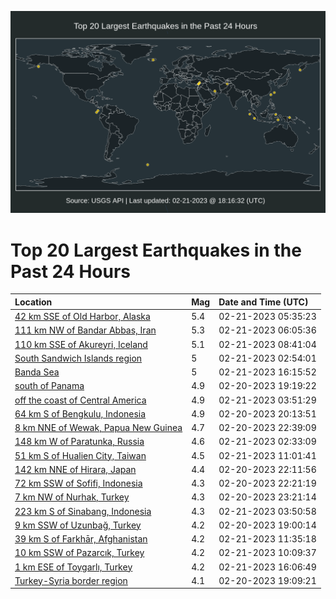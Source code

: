 ![Map](./map.png)

# Top 20 Largest Earthquakes in the Past 24 Hours

| Location | Mag | Date and Time (UTC) |
|:---|:---|:---|
| [42 km SSE of Old Harbor, Alaska](https://earthquake.usgs.gov/earthquakes/eventpage/ak0232e34rrl) | 5.4 | 02-21-2023 05:35:23 |
| [111 km NW of Bandar Abbas, Iran](https://earthquake.usgs.gov/earthquakes/eventpage/us6000jqhr) | 5.3 | 02-21-2023 06:05:36 |
| [110 km SSE of Akureyri, Iceland](https://earthquake.usgs.gov/earthquakes/eventpage/us6000jqie) | 5.1 | 02-21-2023 08:41:04 |
| [South Sandwich Islands region](https://earthquake.usgs.gov/earthquakes/eventpage/us6000jqha) | 5 | 02-21-2023 02:54:01 |
| [Banda Sea](https://earthquake.usgs.gov/earthquakes/eventpage/us6000jqku) | 5 | 02-21-2023 16:15:52 |
| [south of Panama](https://earthquake.usgs.gov/earthquakes/eventpage/us6000jqds) | 4.9 | 02-20-2023 19:19:22 |
| [off the coast of Central America](https://earthquake.usgs.gov/earthquakes/eventpage/us6000jqhc) | 4.9 | 02-21-2023 03:51:29 |
| [64 km S of Bengkulu, Indonesia](https://earthquake.usgs.gov/earthquakes/eventpage/us6000jqe3) | 4.9 | 02-20-2023 20:13:51 |
| [8 km NNE of Wewak, Papua New Guinea](https://earthquake.usgs.gov/earthquakes/eventpage/us6000jqfg) | 4.7 | 02-20-2023 22:39:09 |
| [148 km W of Paratunka, Russia](https://earthquake.usgs.gov/earthquakes/eventpage/us6000jqgw) | 4.6 | 02-21-2023 02:33:09 |
| [51 km S of Hualien City, Taiwan](https://earthquake.usgs.gov/earthquakes/eventpage/us6000jqis) | 4.5 | 02-21-2023 11:01:41 |
| [142 km NNE of Hirara, Japan](https://earthquake.usgs.gov/earthquakes/eventpage/us6000jqfh) | 4.4 | 02-20-2023 22:11:56 |
| [72 km SSW of Sofifi, Indonesia](https://earthquake.usgs.gov/earthquakes/eventpage/us6000jqfc) | 4.3 | 02-20-2023 22:21:19 |
| [7 km NW of Nurhak, Turkey](https://earthquake.usgs.gov/earthquakes/eventpage/us6000jqft) | 4.3 | 02-20-2023 23:21:14 |
| [223 km S of Sinabang, Indonesia](https://earthquake.usgs.gov/earthquakes/eventpage/us6000jqhe) | 4.3 | 02-21-2023 03:50:58 |
| [9 km SSW of Uzunbağ, Turkey](https://earthquake.usgs.gov/earthquakes/eventpage/us6000jqdn) | 4.2 | 02-20-2023 19:00:14 |
| [39 km S of Farkhār, Afghanistan](https://earthquake.usgs.gov/earthquakes/eventpage/us6000jqiw) | 4.2 | 02-21-2023 11:35:18 |
| [10 km SSW of Pazarcık, Turkey](https://earthquake.usgs.gov/earthquakes/eventpage/us6000jqim) | 4.2 | 02-21-2023 10:09:37 |
| [1 km ESE of Toygarlı, Turkey](https://earthquake.usgs.gov/earthquakes/eventpage/us6000jqkr) | 4.2 | 02-21-2023 16:06:49 |
| [Turkey-Syria border region](https://earthquake.usgs.gov/earthquakes/eventpage/us6000jqdp) | 4.1 | 02-20-2023 19:09:21 |

